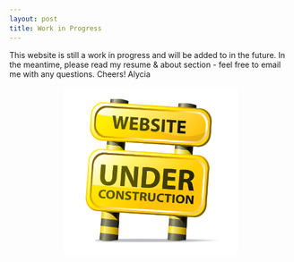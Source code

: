 ```yaml
---
layout: post
title: Work in Progress
---
```


This website is still a work in progress and will be added to in the future. In the meantime, please read my resume & about section - feel free to email me with any questions. Cheers! Alycia

<center><img src="/img/web-construction.gif" alt="UnderConstruction" height="300"/></center>

